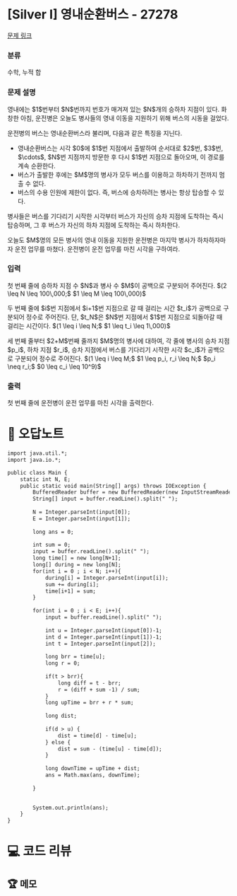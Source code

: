# [Silver I] 영내순환버스 - 27278 

[문제 링크](https://www.acmicpc.net/problem/27278) 

### 분류

수학, 누적 합

### 문제 설명

<p>영내에는 $1$번부터 $N$번까지 번호가 매겨져 있는 $N$개의 승하차 지점이 있다. 화창한 아침, 운전병은 오늘도 병사들의 영내 이동을 지원하기 위해 버스의 시동을 걸었다.</p>

<p>운전병의 버스는 영내순환버스라 불리며, 다음과 같은 특징을 지닌다.</p>

<ul>
	<li>영내순환버스는 시각 $0$에 $1$번 지점에서 출발하여 순서대로 $2$번, $3$번, $\cdots$, $N$번 지점까지 방문한 후 다시 $1$번 지점으로 돌아오며, 이 경로를 계속 순환한다.</li>
	<li>버스가 출발한 후에는 $M$명의 병사가 모두 버스를 이용하고 하차하기 전까지 멈출 수 없다.</li>
	<li>버스의 수용 인원에 제한이 없다. 즉, 버스에 승차하려는 병사는 항상 탑승할 수 있다.</li>
</ul>

<p>병사들은 버스를 기다리기 시작한 시각부터 버스가 자신의 승차 지점에 도착하는 즉시 탑승하며, 그 후 버스가 자신의 하차 지점에 도착하는 즉시 하차한다.</p>

<p>오늘도 $M$명의 모든 병사의 영내 이동을 지원한 운전병은 마지막 병사가 하차하자마자 운전 업무를 마쳤다. 운전병이 운전 업무를 마친 시각을 구하여라.</p>

### 입력 

 <p>첫 번째 줄에 승하차 지점 수 $N$과 병사 수 $M$이 공백으로 구분되어 주어진다. $(2 \leq N \leq 100\,000;$ $1 \leq M \leq 100\,000)$</p>

<p>두 번째 줄에 $i$번 지점에서 $i+1$번 지점으로 갈 때 걸리는 시간 $t_i$가 공백으로 구분되어 정수로 주어진다. 단, $t_N$은 $N$번 지점에서 $1$번 지점으로 되돌아갈 때 걸리는 시간이다. $(1 \leq i \leq N;$ $1 \leq t_i \leq 1\,000)$ </p>

<p>세 번째 줄부터 $2+M$번째 줄까지 $M$명의 병사에 대하여, 각 줄에 병사의 승차 지점 $p_i$, 하차 지점 $r_i$, 승차 지점에서 버스를 기다리기 시작한 시각 $c_i$가 공백으로 구분되어 정수로 주어진다. $(1 \leq i \leq M;$ $1 \leq p_i, r_i \leq N;$ $p_i \neq r_i;$ $0 \leq c_i \leq 10^9)$</p>

### 출력 

 <p>첫 번째 줄에 운전병이 운전 업무를 마친 시각을 출력한다.</p>



#  🚀  오답노트 

```diff
import java.util.*;
import java.io.*;

public class Main {
    static int N, E;
    public static void main(String[] args) throws IOException {
        BufferedReader buffer = new BufferedReader(new InputStreamReader(System.in));
        String[] input = buffer.readLine().split(" ");
        
        N = Integer.parseInt(input[0]);
        E = Integer.parseInt(input[1]);
        
        long ans = 0;
        
        int sum = 0;
        input = buffer.readLine().split(" ");
        long time[] = new long[N+1];
        long[] during = new long[N];
        for(int i = 0 ; i < N; i++){
            during[i] = Integer.parseInt(input[i]);
            sum += during[i];
            time[i+1] = sum;
        }        
        
        for(int i = 0 ; i < E; i++){
            input = buffer.readLine().split(" ");
            
            int u = Integer.parseInt(input[0])-1;
            int d = Integer.parseInt(input[1])-1;
            int t = Integer.parseInt(input[2]);
            
            long brr = time[u];
            long r = 0;
            
            if(t > brr){
                long diff = t - brr;
                r = (diff + sum -1) / sum;
            }
            long upTime = brr + r * sum;
            
            long dist;
            
            if(d > u) {
                dist = time[d] - time[u];
            } else {
                dist = sum - (time[u] - time[d]);
            }
            
            long downTime = upTime + dist;
            ans = Math.max(ans, downTime);
            
        }
        

        System.out.println(ans);
    }
}

```

# 💻 코드 리뷰




 ## 🏆 메모 


